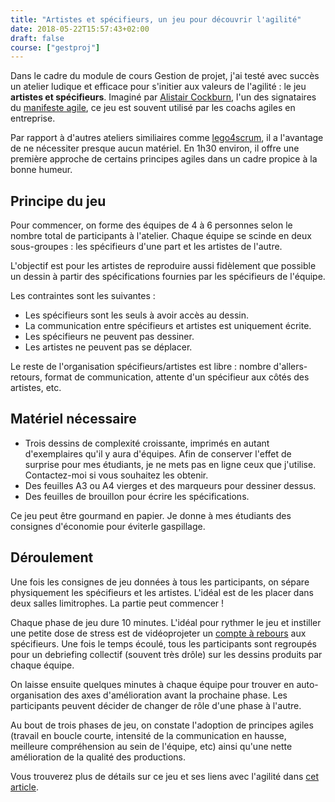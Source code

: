 ```yaml
---
title: "Artistes et spécifieurs, un jeu pour découvrir l'agilité"
date: 2018-05-22T15:57:43+02:00
draft: false
course: ["gestproj"]
---
```


Dans le cadre du module de cours Gestion de projet, j'ai testé avec succès un atelier ludique et efficace pour s'initier aux valeurs de l'agilité : le jeu **artistes et spécifieurs**. Imaginé par [Alistair Cockburn](http://alistair.cockburn.us/), l'un des signataires du [manifeste agile](http://agilemanifesto.org/), ce jeu est souvent utilisé par les coachs agiles en entreprise.

Par rapport à d'autres ateliers similiaires comme [lego4scrum](https://www.lego4scrum.com/), il a l'avantage de ne nécessiter presque aucun matériel. En 1h30 environ, il offre une première approche de certains principes agiles dans un cadre propice à la bonne humeur.

## Principe du jeu

Pour commencer, on forme des équipes de 4 à 6 personnes selon le nombre total de participants à l'atelier. Chaque équipe se scinde en deux sous-groupes : les spécifieurs d'une part et les artistes de l'autre.

L'objectif est pour les artistes de reproduire aussi fidèlement que possible un dessin à partir des spécifications fournies par les spécifieurs de l'équipe.

Les contraintes sont les suivantes :

* Les spécifieurs sont les seuls à avoir accès au dessin.
* La communication entre spécifieurs et artistes est uniquement écrite.
* Les spécifieurs ne peuvent pas dessiner.
* Les artistes ne peuvent pas se déplacer.

Le reste de l'organisation spécifieurs/artistes est libre : nombre d'allers-retours, format de communication, attente d'un spécifieur aux côtés des artistes, etc.

## Matériel nécessaire

* Trois dessins de complexité croissante, imprimés en autant d'exemplaires qu'il y aura d'équipes. Afin de conserver l'effet de surprise pour mes étudiants, je ne mets pas en ligne ceux que j'utilise. Contactez-moi si vous souhaitez les obtenir.
* Des feuilles A3 ou A4 vierges et des marqueurs pour dessiner dessus.
* Des feuilles de brouillon pour écrire les spécifications.

Ce jeu peut être gourmand en papier. Je donne à mes étudiants des consignes d'économie pour éviterle gaspillage.

## Déroulement

Une fois les consignes de jeu données à tous les participants, on sépare physiquement les spécifieurs et les artistes. L'idéal est de les placer dans deux salles limitrophes. La partie peut commencer !

Chaque phase de jeu dure 10 minutes. L'idéal pour rythmer le jeu et instiller une petite dose de stress est de vidéoprojeter un [compte à rebours](https://www.online-stopwatch.com/full-screen-stopwatch/) aux spécifieurs. Une fois le temps écoulé, tous les participants sont regroupés pour un debriefing collectif (souvent très drôle) sur les dessins produits par chaque équipe.

On laisse ensuite quelques minutes à chaque équipe pour trouver en auto-organisation des axes d'amélioration avant la prochaine phase. Les participants peuvent décider de changer de rôle d'une phase à l'autre.

Au bout de trois phases de jeu, on constate l'adoption de principes agiles (travail en boucle courte, intensité de la communication en hausse, meilleure compréhension au sein de l'équipe, etc) ainsi qu'une nette amélioration de la qualité des productions.

Vous trouverez plus de détails sur ce jeu et ses liens avec l'agilité dans [cet article](http://www.agilex.fr/2013/01/mon-jeu-agile-prefere/).